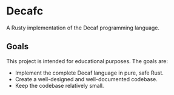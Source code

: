 # Decafc
A Rusty implementation of the Decaf programming language.

## Goals
This project is intended for educational purposes. The goals are:

- Implement the complete Decaf language in pure, safe Rust.
- Create a well-designed and well-documented codebase.
- Keep the codebase relatively small.

